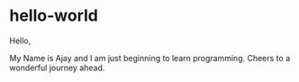 # hello-world

Hello,

My Name is Ajay and I am just beginning to learn programming. Cheers to a wonderful journey ahead.

